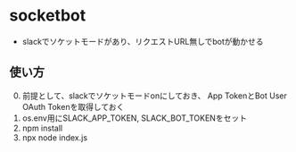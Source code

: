 # socketbot
- slackでソケットモードがあり、リクエストURL無しでbotが動かせる
　

## 使い方
0. 前提として、slackでソケットモードonにしておき、 App TokenとBot User OAuth Tokenを取得しておく
1. os.env用にSLACK_APP_TOKEN, SLACK_BOT_TOKENをセット
1. npm install
1. npx node index.js 

